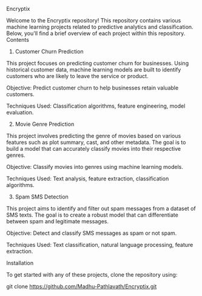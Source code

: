 Encryptix

Welcome to the Encryptix repository! This repository contains various machine learning projects related to predictive analytics and classification. Below, you'll find a brief overview of each project within this repository.
Contents
1. Customer Churn Prediction

This project focuses on predicting customer churn for businesses. Using historical customer data, machine learning models are built to identify customers who are likely to leave the service or product.

Objective: Predict customer churn to help businesses retain valuable customers.

Techniques Used: Classification algorithms, feature engineering, model evaluation.

2. Movie Genre Prediction

This project involves predicting the genre of movies based on various features such as plot summary, cast, and other metadata. The goal is to build a model that can accurately classify movies into their respective genres.

Objective: Classify movies into genres using machine learning models.

Techniques Used: Text analysis, feature extraction, classification algorithms.

3. Spam SMS Detection

This project aims to identify and filter out spam messages from a dataset of SMS texts. The goal is to create a robust model that can differentiate between spam and legitimate messages.

Objective: Detect and classify SMS messages as spam or not spam.

Techniques Used: Text classification, natural language processing, feature extraction.

Installation

To get started with any of these projects, clone the repository using:

git clone https://github.com/Madhu-Pathlavath/Encryptix.git
